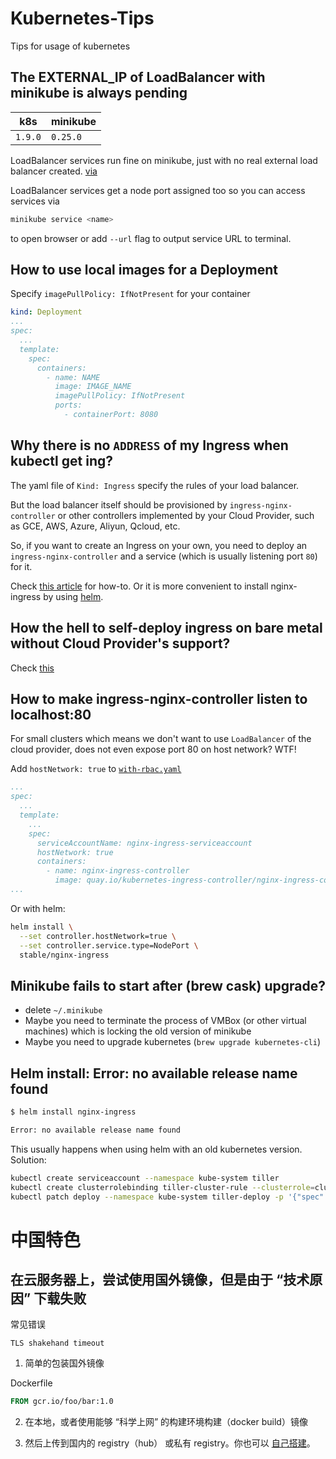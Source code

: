 # Kubernetes-Tips
Tips for usage of kubernetes

## The EXTERNAL_IP of LoadBalancer with minikube is always pending

k8s | minikube
---- | ----
`1.9.0` |  `0.25.0`

LoadBalancer services run fine on minikube, just with no real external load balancer created. [via](https://github.com/kubernetes/minikube/issues/384#issuecomment-234409957)

LoadBalancer services get a node port assigned too so you can access services via

```sh
minikube service <name>
```

to open browser or add `--url` flag to output service URL to terminal.

## How to use local images for a Deployment

Specify `imagePullPolicy: IfNotPresent` for your container

```yaml
kind: Deployment
...
spec:
  ...
  template:
    spec:
      containers:
        - name: NAME
          image: IMAGE_NAME
          imagePullPolicy: IfNotPresent
          ports:
            - containerPort: 8080
```

## Why there is no `ADDRESS` of my Ingress when kubectl get ing?

The yaml file of `Kind: Ingress` specify the rules of your load balancer.

But the load balancer itself should be provisioned by `ingress-nginx-controller` or other controllers implemented by your Cloud Provider, such as GCE, AWS, Azure, Aliyun, Qcloud, etc.

So, if you want to create an Ingress on your own, you need to deploy an `ingress-nginx-controller` and a service (which is usually listening port `80`) for it.

Check [this article](https://hackernoon.com/setting-up-nginx-ingress-on-kubernetes-2b733d8d2f45) for how-to. Or it is more convenient to install nginx-ingress by using [helm](https://github.com/helm/charts/tree/master/stable/nginx-ingress).

## How the hell to self-deploy ingress on bare metal without Cloud Provider's support?

Check [this](https://github.com/kubernetes/ingress-nginx/tree/master/deploy)

## How to make ingress-nginx-controller listen to localhost:80

For small clusters which means we don't want to use `LoadBalancer` of the cloud provider, does not even expose port 80 on host network? WTF!

Add `hostNetwork: true` to [`with-rbac.yaml`](https://github.com/kubernetes/ingress-nginx/blob/master/deploy/with-rbac.yaml)

```yaml
...
spec:
  ...
  template:
    ...
    spec:
      serviceAccountName: nginx-ingress-serviceaccount
      hostNetwork: true
      containers:
        - name: nginx-ingress-controller
          image: quay.io/kubernetes-ingress-controller/nginx-ingress-controller:0.11.0
...
```

Or with helm:

```sh
helm install \
  --set controller.hostNetwork=true \
  --set controller.service.type=NodePort \
  stable/nginx-ingress
```

## Minikube fails to start after (brew cask) upgrade?

- delete `~/.minikube`
- Maybe you need to terminate the process of VMBox (or other virtual machines) which is locking the old version of minikube
- Maybe you need to upgrade kubernetes (`brew upgrade kubernetes-cli`)

## Helm install: Error: no available release name found

```sh
$ helm install nginx-ingress

Error: no available release name found
```

This usually happens when using helm with an old kubernetes version. Solution:

```sh
kubectl create serviceaccount --namespace kube-system tiller
kubectl create clusterrolebinding tiller-cluster-rule --clusterrole=cluster-admin --serviceaccount=kube-system:tiller
kubectl patch deploy --namespace kube-system tiller-deploy -p '{"spec":{"template":{"spec":{"serviceAccount":"tiller"}}}}'
```

# 中国特色

## 在云服务器上，尝试使用国外镜像，但是由于 “技术原因” 下载失败

常见错误

```
TLS shakehand timeout
```

1. 简单的包装国外镜像

Dockerfile

```Dockerfile
FROM gcr.io/foo/bar:1.0
```

2. 在本地，或者使用能够 “科学上网” 的构建环境构建（docker build）镜像

3. 然后上传到国内的 registry（hub） 或私有 registry。你也可以 [自己搭建](https://github.com/vmware/harbor)。
